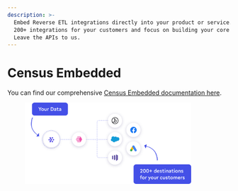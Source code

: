 ```yaml
---
description: >-
  Embed Reverse ETL integrations directly into your product or service. Unlock
  200+ integrations for your customers and focus on building your core product.
  Leave the APIs to us.
---
```


# Census Embedded

You can find our comprehensive [Census Embedded documentation here](https://developers.getcensus.com/embedded/overview).



<figure><img src="../.gitbook/assets/image (1) (1) (1) (1) (1) (1) (2) (1) (1).png" alt="" width="375"><figcaption></figcaption></figure>

